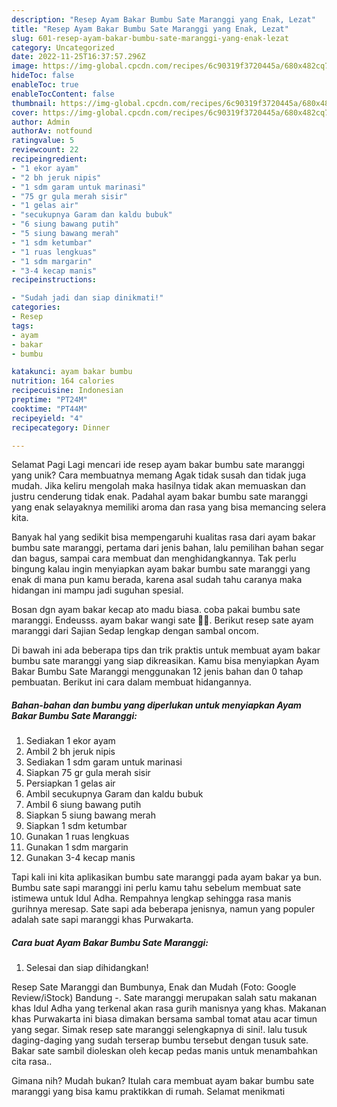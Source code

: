 ```yaml
---
description: "Resep Ayam Bakar Bumbu Sate Maranggi yang Enak, Lezat"
title: "Resep Ayam Bakar Bumbu Sate Maranggi yang Enak, Lezat"
slug: 601-resep-ayam-bakar-bumbu-sate-maranggi-yang-enak-lezat
category: Uncategorized
date: 2022-11-25T16:37:57.296Z
image: https://img-global.cpcdn.com/recipes/6c90319f3720445a/680x482cq70/ayam-bakar-bumbu-sate-maranggi-foto-resep-utama.jpg
hideToc: false
enableToc: true
enableTocContent: false
thumbnail: https://img-global.cpcdn.com/recipes/6c90319f3720445a/680x482cq70/ayam-bakar-bumbu-sate-maranggi-foto-resep-utama.jpg
cover: https://img-global.cpcdn.com/recipes/6c90319f3720445a/680x482cq70/ayam-bakar-bumbu-sate-maranggi-foto-resep-utama.jpg
author: Admin
authorAv: notfound
ratingvalue: 5
reviewcount: 22
recipeingredient:
- "1 ekor ayam"
- "2 bh jeruk nipis"
- "1 sdm garam untuk marinasi"
- "75 gr gula merah sisir"
- "1 gelas air"
- "secukupnya Garam dan kaldu bubuk"
- "6 siung bawang putih"
- "5 siung bawang merah"
- "1 sdm ketumbar"
- "1 ruas lengkuas"
- "1 sdm margarin"
- "3-4 kecap manis"
recipeinstructions:

- "Sudah jadi dan siap dinikmati!"
categories:
- Resep
tags:
- ayam
- bakar
- bumbu

katakunci: ayam bakar bumbu 
nutrition: 164 calories
recipecuisine: Indonesian
preptime: "PT24M"
cooktime: "PT44M"
recipeyield: "4"
recipecategory: Dinner

---
```



Selamat Pagi Lagi mencari ide resep ayam bakar bumbu sate maranggi yang unik? Cara membuatnya memang Agak tidak susah dan tidak juga mudah. Jika keliru mengolah maka hasilnya tidak akan memuaskan dan justru cenderung tidak enak. Padahal ayam bakar bumbu sate maranggi yang enak selayaknya memiliki aroma dan rasa yang bisa memancing selera kita.


Banyak hal yang sedikit bisa mempengaruhi kualitas rasa dari ayam bakar bumbu sate maranggi, pertama dari jenis bahan, lalu pemilihan bahan segar dan bagus, sampai cara membuat dan menghidangkannya. Tak perlu bingung kalau ingin menyiapkan ayam bakar bumbu sate maranggi yang enak di mana pun kamu berada, karena asal sudah tahu caranya maka hidangan ini mampu jadi suguhan spesial.

Bosan dgn ayam bakar kecap ato madu biasa. coba pakai bumbu sate maranggi. Endeusss. ayam bakar wangi sate 🤭😍. Berikut resep sate ayam maranggi dari Sajian Sedap lengkap dengan sambal oncom.


Di bawah ini ada beberapa tips dan trik praktis untuk membuat ayam bakar bumbu sate maranggi yang siap dikreasikan. Kamu bisa menyiapkan Ayam Bakar Bumbu Sate Maranggi menggunakan 12 jenis bahan dan 0 tahap pembuatan. Berikut ini cara dalam membuat hidangannya.

<!--inarticleads1-->

##### Bahan-bahan dan bumbu yang diperlukan untuk menyiapkan Ayam Bakar Bumbu Sate Maranggi:

1. Sediakan 1 ekor ayam
1. Ambil 2 bh jeruk nipis
1. Sediakan 1 sdm garam untuk marinasi
1. Siapkan 75 gr gula merah sisir
1. Persiapkan 1 gelas air
1. Ambil secukupnya Garam dan kaldu bubuk
1. Ambil 6 siung bawang putih
1. Siapkan 5 siung bawang merah
1. Siapkan 1 sdm ketumbar
1. Gunakan 1 ruas lengkuas
1. Gunakan 1 sdm margarin
1. Gunakan 3-4 kecap manis


Tapi kali ini kita aplikasikan bumbu sate maranggi pada ayam bakar ya bun. Bumbu sate sapi maranggi ini perlu kamu tahu sebelum membuat sate istimewa untuk Idul Adha. Rempahnya lengkap sehingga rasa manis gurihnya meresap. Sate sapi ada beberapa jenisnya, namun yang populer adalah sate sapi maranggi khas Purwakarta. 

<!--inarticleads2-->

##### Cara buat Ayam Bakar Bumbu Sate Maranggi:


1. Selesai dan siap dihidangkan!

Resep Sate Maranggi dan Bumbunya, Enak dan Mudah (Foto: Google Review/iStock) Bandung -. Sate maranggi merupakan salah satu makanan khas Idul Adha yang terkenal akan rasa gurih manisnya yang khas. Makanan khas Purwakarta ini biasa dimakan bersama sambal tomat atau acar timun yang segar. Simak resep sate maranggi selengkapnya di sini!. lalu tusuk daging-daging yang sudah terserap bumbu tersebut dengan tusuk sate. Bakar sate sambil dioleskan oleh kecap pedas manis untuk menambahkan cita rasa.. 

Gimana nih? Mudah bukan? Itulah cara membuat ayam bakar bumbu sate maranggi yang bisa kamu praktikkan di rumah. Selamat menikmati
